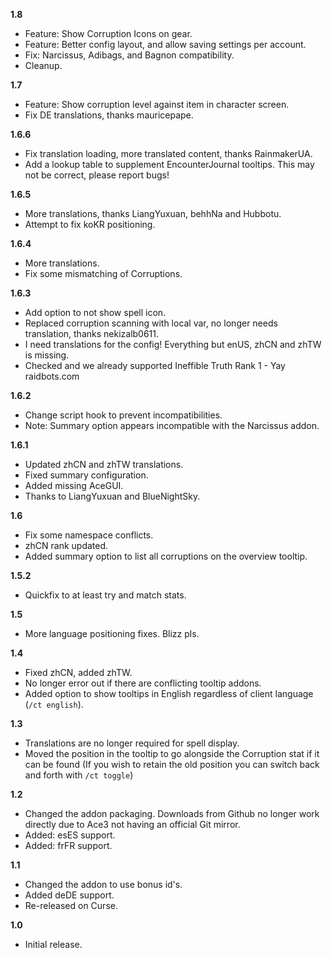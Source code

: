 **1.8**

- Feature: Show Corruption Icons on gear.
- Feature: Better config layout, and allow saving settings per account.
- Fix: Narcissus, Adibags, and Bagnon compatibility.
- Cleanup.

**1.7**

- Feature: Show corruption level against item in character screen.
- Fix DE translations, thanks mauricepape.

**1.6.6**

- Fix translation loading, more translated content, thanks RainmakerUA.
- Add a lookup table to supplement EncounterJournal tooltips. This may not be correct, please report bugs!

**1.6.5**

- More translations, thanks LiangYuxuan, behhNa and Hubbotu.
- Attempt to fix koKR positioning.

**1.6.4**

- More translations.
- Fix some mismatching of Corruptions.

**1.6.3**

- Add option to not show spell icon.
- Replaced corruption scanning with local var, no longer needs translation, thanks nekizalb0611.
- I need translations for the config! Everything but enUS, zhCN and zhTW is missing.
- Checked and we already supported Ineffible Truth Rank 1 - Yay raidbots.com

**1.6.2**

- Change script hook to prevent incompatibilities.
- Note: Summary option appears incompatible with the Narcissus addon.

**1.6.1**

- Updated zhCN and zhTW translations.
- Fixed summary configuration.
- Added missing AceGUI.
- Thanks to LiangYuxuan and BlueNightSky.

**1.6**

- Fix some namespace conflicts.
- zhCN rank updated.
- Added summary option to list all corruptions on the overview tooltip.

**1.5.2**

- Quickfix to at least try and match stats.

**1.5**

- More language positioning fixes. Blizz pls.

**1.4**

- Fixed zhCN, added zhTW.
- No longer error out if there are conflicting tooltip addons.
- Added option to show tooltips in English regardless of client language (`/ct english`).

**1.3**

- Translations are no longer required for spell display.
- Moved the position in the tooltip to go alongside the Corruption stat if it can be found (If you wish to retain the old position you can switch back and forth with `/ct toggle`)

**1.2**

- Changed the addon packaging. Downloads from Github no longer work directly due to Ace3 not having an official Git mirror.
- Added: esES support.
- Added: frFR support.

**1.1**

- Changed the addon to use bonus id's.
- Added deDE support.
- Re-released on Curse.

**1.0**

- Initial release.
